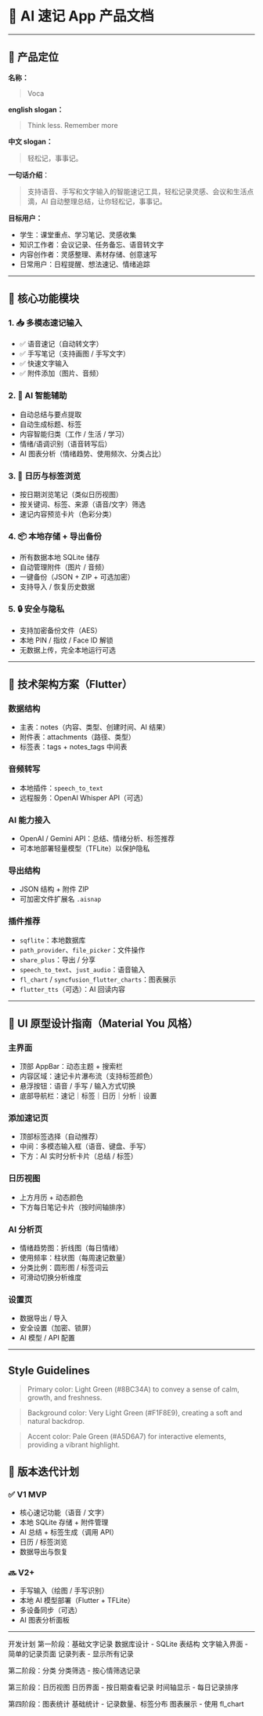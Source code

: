 # 📱 AI 速记 App 产品文档

---

## 🧭 产品定位

**名称：**
> Voca

**english slogan：** 
> Think less. Remember more

**中文 slogan：** 
> 轻松记，事事记。

**一句话介绍**：
> 支持语音、手写和文字输入的智能速记工具，轻松记录灵感、会议和生活点滴，AI 自动整理总结，让你轻松记，事事记。

**目标用户：**

* 学生：课堂重点、学习笔记、灵感收集
* 知识工作者：会议记录、任务备忘、语音转文字
* 内容创作者：灵感整理、素材存储、创意速写
* 日常用户：日程提醒、想法速记、情绪追踪

---

## 🔧 核心功能模块

### 1. 📥 多模态速记输入

* ✅ 语音速记（自动转文字）
* ✅ 手写笔记（支持画图 / 手写文字）
* ✅ 快速文字输入
* ✅ 附件添加（图片、音频）

### 2. 🤖 AI 智能辅助

* 自动总结与要点提取
* 自动生成标题、标签
* 内容智能归类（工作 / 生活 / 学习）
* 情绪/语调识别（语音转写后）
* AI 图表分析（情绪趋势、使用频次、分类占比）

### 3. 📅 日历与标签浏览

* 按日期浏览笔记（类似日历视图）
* 按关键词、标签、来源（语音/文字）筛选
* 速记内容预览卡片（色彩分类）

### 4. 📦 本地存储 + 导出备份

* 所有数据本地 SQLite 储存
* 自动管理附件（图片 / 音频）
* 一键备份（JSON + ZIP + 可选加密）
* 支持导入 / 恢复历史数据

### 5. 🔒 安全与隐私

* 支持加密备份文件（AES）
* 本地 PIN / 指纹 / Face ID 解锁
* 无数据上传，完全本地运行可选

---

## 🧱 技术架构方案（Flutter）

### 数据结构

* 主表：notes（内容、类型、创建时间、AI 结果）
* 附件表：attachments（路径、类型）
* 标签表：tags + notes\_tags 中间表

### 音频转写

* 本地插件：`speech_to_text`
* 远程服务：OpenAI Whisper API（可选）

### AI 能力接入

* OpenAI / Gemini API：总结、情绪分析、标签推荐
* 可本地部署轻量模型（TFLite）以保护隐私

### 导出结构

* JSON 结构 + 附件 ZIP
* 可加密文件扩展名 `.aisnap`

### 插件推荐

* `sqflite`：本地数据库
* `path_provider`、`file_picker`：文件操作
* `share_plus`：导出 / 分享
* `speech_to_text`、`just_audio`：语音输入
* `fl_chart` / `syncfusion_flutter_charts`：图表展示
* `flutter_tts`（可选）：AI 回读内容

---

## 🎨 UI 原型设计指南（Material You 风格）

### 主界面

* 顶部 AppBar：动态主题 + 搜索栏
* 内容区域：速记卡片瀑布流（支持标签颜色）
* 悬浮按钮：语音 / 手写 / 输入方式切换
* 底部导航栏：速记｜标签｜日历｜分析｜设置

### 添加速记页

* 顶部标签选择（自动推荐）
* 中间：多模态输入框（语音、键盘、手写）
* 下方：AI 实时分析卡片（总结 / 标签）

### 日历视图

* 上方月历 + 动态颜色
* 下方每日笔记卡片（按时间轴排序）

### AI 分析页

* 情绪趋势图：折线图（每日情绪）
* 使用频率：柱状图（每周速记数量）
* 分类比例：圆形图 / 标签词云
* 可滑动切换分析维度

### 设置页

* 数据导出 / 导入
* 安全设置（加密、锁屏）
* AI 模型 / API 配置

---
## Style Guidelines

> Primary color: Light Green (#8BC34A) to convey a sense of calm, growth, and freshness.

> Background color: Very Light Green (#F1F8E9), creating a soft and natural backdrop.

> Accent color: Pale Green (#A5D6A7) for interactive elements, providing a vibrant highlight.

## 🚀 版本迭代计划

### ✅ V1 MVP

* 核心速记功能（语音 / 文字）
* 本地 SQLite 存储 + 附件管理
* AI 总结 + 标签生成（调用 API）
* 日历 / 标签浏览
* 数据导出与恢复

### 🔜 V2+

* 手写输入（绘图 / 手写识别）
* 本地 AI 模型部署（Flutter + TFLite）
* 多设备同步（可选）
* AI 图表分析面板

---

开发计划
第一阶段：基础文字记录
数据库设计 - SQLite 表结构
文字输入界面 - 简单的记录页面
记录列表 - 显示所有记录

第二阶段：分类
分类筛选 - 按心情筛选记录

第三阶段：日历视图
日历界面 - 按日期查看记录
时间轴显示 - 每日记录排序

第四阶段：图表统计
基础统计 - 记录数量、标签分布
图表展示 - 使用 fl_chart